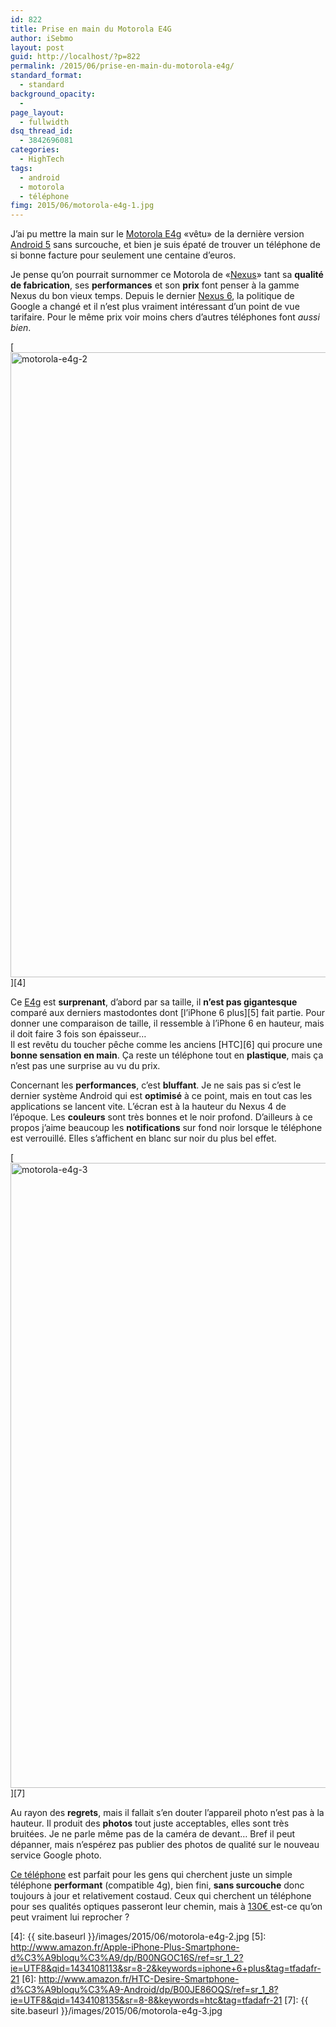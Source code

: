 ```yaml
---
id: 822
title: Prise en main du Motorola E4G
author: iSebmo
layout: post
guid: http://localhost/?p=822
permalink: /2015/06/prise-en-main-du-motorola-e4g/
standard_format:
  - standard
background_opacity:
  - 
page_layout:
  - fullwidth
dsq_thread_id:
  - 3842696081
categories:
  - HighTech
tags:
  - android
  - motorola
  - téléphone
fimg: 2015/06/motorola-e4g-1.jpg
---
```

J’ai pu mettre la main sur le [Motorola E4g][1] «vêtu» de la dernière version [Android 5][2] sans surcouche, et bien je suis épaté de trouver un téléphone de si bonne facture pour seulement une centaine d’euros.

Je pense qu’on pourrait surnommer ce Motorola de «[Nexus][3]» tant sa **qualité de fabrication**, ses **performances** et son **prix** font penser à la gamme Nexus du bon vieux temps. Depuis le dernier [Nexus 6][3], la politique de Google a changé et il n’est plus vraiment intéressant d’un point de vue tarifaire. Pour le même prix voir moins chers d’autres téléphones font *aussi bien*.

[<img class="aligncenter size-full wp-image-826" src="{{ site.baseurl }}/images/2015/06/motorola-e4g-2.jpg" alt="motorola-e4g-2" width="750" height="1000" />][4]

Ce [E4g][1] est **surprenant**, d’abord par sa taille, il **n’est pas gigantesque** comparé aux derniers mastodontes dont [l’iPhone 6 plus][5] fait partie. Pour donner une comparaison de taille, il ressemble à l’iPhone 6 en hauteur, mais il doit faire 3 fois son épaisseur…  
Il est revêtu du toucher pêche comme les anciens [HTC][6] qui procure une **bonne sensation en main**. Ça reste un téléphone tout en **plastique**, mais ça n’est pas une surprise au vu du prix.

Concernant les **performances**, c’est **bluffant**. Je ne sais pas si c’est le dernier système Android qui est **optimisé** à ce point, mais en tout cas les applications se lancent vite. L’écran est à la hauteur du Nexus 4 de l’époque. Les **couleurs** sont très bonnes et le noir profond. D’ailleurs à ce propos j’aime beaucoup les **notifications** sur fond noir lorsque le téléphone est verrouillé. Elles s’affichent en blanc sur noir du plus bel effet.

[<img class="aligncenter size-full wp-image-827" src="{{ site.baseurl }}/images/2015/06/motorola-e4g-3.jpg" alt="motorola-e4g-3" width="750" height="1000" />][7]

Au rayon des **regrets**, mais il fallait s’en douter l’appareil photo n’est pas à la hauteur. Il produit des **photos** tout juste acceptables, elles sont très bruitées. Je ne parle même pas de la caméra de devant… Bref il peut dépanner, mais n’espérez pas publier des photos de qualité sur le nouveau service Google photo.

[Ce téléphone][1] est parfait pour les gens qui cherchent juste un simple téléphone **performant** (compatible 4g), bien fini, **sans surcouche** donc toujours à jour et relativement costaud. Ceux qui cherchent un téléphone pour ses qualités optiques passeront leur chemin, mais à [130€ ][1]est-ce qu’on peut vraiment lui reprocher ?

 [1]: http://www.amazon.fr/Motorola-Moto-4G-Smartphone-d%C3%A9bloqu%C3%A9/dp/B00TYEGUW0/ref=sr_1_3?ie=UTF8&qid=1434107952&sr=8-3&keywords=e4g&tag=tfadafr-21
 [2]: https://www.google.fr/url?sa=t&rct=j&q=&esrc=s&source=web&cd=1&cad=rja&uact=8&ved=0CCEQFjAAahUKEwiZ5OrFhIrGAhXKVRQKHXNgAEU&url=http%3A%2F%2Fwww.frandroid.com%2Fandroid-5-0-lollipop&ei=TMB6VZmODMqrUfPAgagE&usg=AFQjCNFjLyokeE7Yq6h8aSmtZr68Q3Mp8w&sig2=ywnLYATtBGZxpCH7WIWe-g&bvm=bv.95515949,d.ZGU
 [3]: http://www.amazon.fr/Motorola-Nexus-Smartphone-d%C3%A9bloqu%C3%A9-Ecran/dp/B00OZ4T7HO/ref=sr_1_1?ie=UTF8&qid=1434108000&sr=8-1&keywords=nexus&tag=tfadafr-21
 [4]: {{ site.baseurl }}/images/2015/06/motorola-e4g-2.jpg
 [5]: http://www.amazon.fr/Apple-iPhone-Plus-Smartphone-d%C3%A9bloqu%C3%A9/dp/B00NGOC16S/ref=sr_1_2?ie=UTF8&qid=1434108113&sr=8-2&keywords=iphone+6+plus&tag=tfadafr-21
 [6]: http://www.amazon.fr/HTC-Desire-Smartphone-d%C3%A9bloqu%C3%A9-Android/dp/B00JE86OQS/ref=sr_1_8?ie=UTF8&qid=1434108135&sr=8-8&keywords=htc&tag=tfadafr-21
 [7]: {{ site.baseurl }}/images/2015/06/motorola-e4g-3.jpg